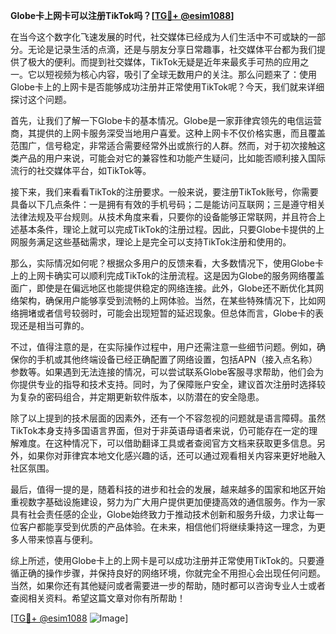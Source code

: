 **Globe卡上网卡可以注册TikTok吗？[[TG💪+ @esim1088](https://t.me/s/esim1088)]**

在当今这个数字化飞速发展的时代，社交媒体已经成为人们生活中不可或缺的一部分。无论是记录生活的点滴，还是与朋友分享日常趣事，社交媒体平台都为我们提供了极大的便利。而提到社交媒体，TikTok无疑是近年来最炙手可热的应用之一。它以短视频为核心内容，吸引了全球无数用户的关注。那么问题来了：使用Globe卡上的上网卡是否能够成功注册并正常使用TikTok呢？今天，我们就来详细探讨这个问题。

首先，让我们了解一下Globe卡的基本情况。Globe是一家菲律宾领先的电信运营商，其提供的上网卡服务深受当地用户喜爱。这种上网卡不仅价格实惠，而且覆盖范围广，信号稳定，非常适合需要经常外出或旅行的人群。然而，对于初次接触这类产品的用户来说，可能会对它的兼容性和功能产生疑问，比如能否顺利接入国际流行的社交媒体平台，如TikTok等。

接下来，我们来看看TikTok的注册要求。一般来说，要注册TikTok账号，你需要具备以下几点条件：一是拥有有效的手机号码；二是能访问互联网；三是遵守相关法律法规及平台规则。从技术角度来看，只要你的设备能够正常联网，并且符合上述基本条件，理论上就可以完成TikTok的注册过程。因此，只要Globe卡提供的上网服务满足这些基础需求，理论上是完全可以支持TikTok注册和使用的。

那么，实际情况如何呢？根据众多用户的反馈来看，大多数情况下，使用Globe卡上的上网卡确实可以顺利完成TikTok的注册流程。这是因为Globe的服务网络覆盖面广，即使是在偏远地区也能提供稳定的网络连接。此外，Globe还不断优化其网络架构，确保用户能够享受到流畅的上网体验。当然，在某些特殊情况下，比如网络拥堵或者信号较弱时，可能会出现短暂的延迟现象。但总体而言，Globe卡的表现还是相当可靠的。

不过，值得注意的是，在实际操作过程中，用户还需注意一些细节问题。例如，确保你的手机或其他终端设备已经正确配置了网络设置，包括APN（接入点名称）参数等。如果遇到无法连接的情况，可以尝试联系Globe客服寻求帮助，他们会为你提供专业的指导和技术支持。同时，为了保障账户安全，建议首次注册时选择较为复杂的密码组合，并定期更新软件版本，以防潜在的安全隐患。

除了以上提到的技术层面的因素外，还有一个不容忽视的问题就是语言障碍。虽然TikTok本身支持多国语言界面，但对于非英语母语者来说，仍可能存在一定的理解难度。在这种情况下，可以借助翻译工具或者查阅官方文档来获取更多信息。另外，如果你对菲律宾本地文化感兴趣的话，还可以通过观看相关内容来更好地融入社区氛围。

最后，值得一提的是，随着科技的进步和社会的发展，越来越多的国家和地区开始重视数字基础设施建设，努力为广大用户提供更加便捷高效的通信服务。作为一家具有社会责任感的企业，Globe始终致力于推动技术创新和服务升级，力求让每一位客户都能享受到优质的产品体验。在未来，相信他们将继续秉持这一理念，为更多人带来惊喜与便利。

综上所述，使用Globe卡上的上网卡是可以成功注册并正常使用TikTok的。只要遵循正确的操作步骤，并保持良好的网络环境，你就完全不用担心会出现任何问题。当然，如果你还有其他疑问或者需要进一步的帮助，随时都可以咨询专业人士或者查阅相关资料。希望这篇文章对你有所帮助！

[[TG💪+ @esim1088](https://t.me/s/esim1088) ![Image](https://i.postimg.cc/4NQfJmqS/Snipaste-2025-05-13-00-14-12.png)]